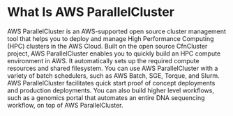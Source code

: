 # What Is AWS ParallelCluster<a name="what-is-aws-parallelcluster"></a>

AWS ParallelCluster is an AWS\-supported open source cluster management tool that helps you to deploy and manage High Performance Computing \(HPC\) clusters in the AWS Cloud\. Built on the open source CfnCluster project, AWS ParallelCluster enables you to quickly build an HPC compute environment in AWS\. It automatically sets up the required compute resources and shared filesystem\. You can use AWS ParallelCluster with a variety of batch schedulers, such as AWS Batch, SGE, Torque, and Slurm\. AWS ParallelCluster facilitates quick start proof of concept deployments and production deployments\. You can also build higher level workflows, such as a genomics portal that automates an entire DNA sequencing workflow, on top of AWS ParallelCluster\.